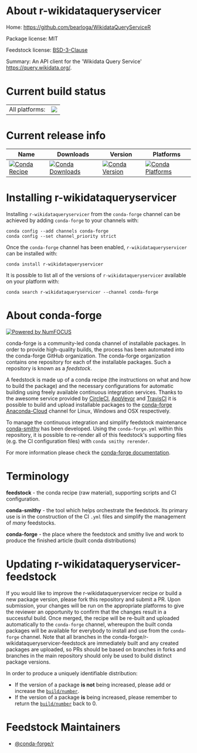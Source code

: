 About r-wikidataqueryservicer
=============================

Home: https://github.com/bearloga/WikidataQueryServiceR

Package license: MIT

Feedstock license: [BSD-3-Clause](https://github.com/conda-forge/r-wikidataqueryservicer-feedstock/blob/master/LICENSE.txt)

Summary: An API client for the 'Wikidata Query Service' <https://query.wikidata.org/>.

Current build status
====================


<table><tr><td>All platforms:</td>
    <td>
      <a href="https://dev.azure.com/conda-forge/feedstock-builds/_build/latest?definitionId=12835&branchName=master">
        <img src="https://dev.azure.com/conda-forge/feedstock-builds/_apis/build/status/r-wikidataqueryservicer-feedstock?branchName=master">
      </a>
    </td>
  </tr>
</table>

Current release info
====================

| Name | Downloads | Version | Platforms |
| --- | --- | --- | --- |
| [![Conda Recipe](https://img.shields.io/badge/recipe-r--wikidataqueryservicer-green.svg)](https://anaconda.org/conda-forge/r-wikidataqueryservicer) | [![Conda Downloads](https://img.shields.io/conda/dn/conda-forge/r-wikidataqueryservicer.svg)](https://anaconda.org/conda-forge/r-wikidataqueryservicer) | [![Conda Version](https://img.shields.io/conda/vn/conda-forge/r-wikidataqueryservicer.svg)](https://anaconda.org/conda-forge/r-wikidataqueryservicer) | [![Conda Platforms](https://img.shields.io/conda/pn/conda-forge/r-wikidataqueryservicer.svg)](https://anaconda.org/conda-forge/r-wikidataqueryservicer) |

Installing r-wikidataqueryservicer
==================================

Installing `r-wikidataqueryservicer` from the `conda-forge` channel can be achieved by adding `conda-forge` to your channels with:

```
conda config --add channels conda-forge
conda config --set channel_priority strict
```

Once the `conda-forge` channel has been enabled, `r-wikidataqueryservicer` can be installed with:

```
conda install r-wikidataqueryservicer
```

It is possible to list all of the versions of `r-wikidataqueryservicer` available on your platform with:

```
conda search r-wikidataqueryservicer --channel conda-forge
```


About conda-forge
=================

[![Powered by NumFOCUS](https://img.shields.io/badge/powered%20by-NumFOCUS-orange.svg?style=flat&colorA=E1523D&colorB=007D8A)](http://numfocus.org)

conda-forge is a community-led conda channel of installable packages.
In order to provide high-quality builds, the process has been automated into the
conda-forge GitHub organization. The conda-forge organization contains one repository
for each of the installable packages. Such a repository is known as a *feedstock*.

A feedstock is made up of a conda recipe (the instructions on what and how to build
the package) and the necessary configurations for automatic building using freely
available continuous integration services. Thanks to the awesome service provided by
[CircleCI](https://circleci.com/), [AppVeyor](https://www.appveyor.com/)
and [TravisCI](https://travis-ci.com/) it is possible to build and upload installable
packages to the [conda-forge](https://anaconda.org/conda-forge)
[Anaconda-Cloud](https://anaconda.org/) channel for Linux, Windows and OSX respectively.

To manage the continuous integration and simplify feedstock maintenance
[conda-smithy](https://github.com/conda-forge/conda-smithy) has been developed.
Using the ``conda-forge.yml`` within this repository, it is possible to re-render all of
this feedstock's supporting files (e.g. the CI configuration files) with ``conda smithy rerender``.

For more information please check the [conda-forge documentation](https://conda-forge.org/docs/).

Terminology
===========

**feedstock** - the conda recipe (raw material), supporting scripts and CI configuration.

**conda-smithy** - the tool which helps orchestrate the feedstock.
                   Its primary use is in the construction of the CI ``.yml`` files
                   and simplify the management of *many* feedstocks.

**conda-forge** - the place where the feedstock and smithy live and work to
                  produce the finished article (built conda distributions)


Updating r-wikidataqueryservicer-feedstock
==========================================

If you would like to improve the r-wikidataqueryservicer recipe or build a new
package version, please fork this repository and submit a PR. Upon submission,
your changes will be run on the appropriate platforms to give the reviewer an
opportunity to confirm that the changes result in a successful build. Once
merged, the recipe will be re-built and uploaded automatically to the
`conda-forge` channel, whereupon the built conda packages will be available for
everybody to install and use from the `conda-forge` channel.
Note that all branches in the conda-forge/r-wikidataqueryservicer-feedstock are
immediately built and any created packages are uploaded, so PRs should be based
on branches in forks and branches in the main repository should only be used to
build distinct package versions.

In order to produce a uniquely identifiable distribution:
 * If the version of a package **is not** being increased, please add or increase
   the [``build/number``](https://docs.conda.io/projects/conda-build/en/latest/resources/define-metadata.html#build-number-and-string).
 * If the version of a package **is** being increased, please remember to return
   the [``build/number``](https://docs.conda.io/projects/conda-build/en/latest/resources/define-metadata.html#build-number-and-string)
   back to 0.

Feedstock Maintainers
=====================

* [@conda-forge/r](https://github.com/conda-forge/r/)

